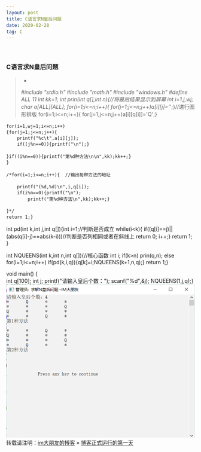 ```yaml
---
layout: post
title: C语言求N皇后问题
date: 2020-02-28
tag: C
---
```


　　
### C语言求N皇后问题
>*
>*#include "stdio.h"
#include "math.h"
#include "windows.h"
#define ALL 11
int kk=1;
int prin(int q[],int n){//将最后结果显示到屏幕
	int i=1,j,wj;
	char a[ALL][ALL];
	for(i=1;i<=n;i++){	for(j=1;j<=n;j++)a[i][j]='*';}//进行图形排版
	for(i=1;i<=n;i++){	for(j=1;j<=n;j++)a[i][q[i]]='Q';}
	
	for(i=1,wj=1;i<=n;i++)
	{for(j=1;j<=n;j++){
		printf("%c\t",a[i][j]);
		if((j%n==0)){printf("\n");}
		
	}if((i%n==0)){printf("第%d种方法\n\n",kk);kk++;}
	}
	
	/*for(i=1;i<=n;i++){  //输出每种方法的地址
	
		printf("(%d,%d)\n",i,q[i]);
		if(i%n==0){printf("\n");
			printf("第%d种方法\n",kk);kk++;}
		
	}*/
	return 1;}
int pd(int k,int j,int q[]){int i=1;//判断是否成立
	while(i<k){
		if((q[i]==j)||(abs(q[i]-j)==abs(k-i)))//判断是否列相同或者在斜线上
		return 0;
		i++;}
	return 1;
}

int NQUEENS(int k,int n,int q[]){//核心函数
	int i;
	if(k>n) prin(q,n);
	else for(i=1;i<=n;i++)
	if(pd(k,i,q)){q[k]=i;NQUEENS(k+1,n,q);}
	return 1;}

void main()
{   
	int q[100];
	int j;
	 printf("请输入皇后个数：");
	scanf("%d",&j);
    NQUEENS(1,j,q);}
![](/images/posts/tfimg/Nqueen.png)
<br>
转载请注明：[im大朋友的博客](https://jing-hua.github.io/) » [博客正式运行的第一天](https://jing-hua.github.io/)  


